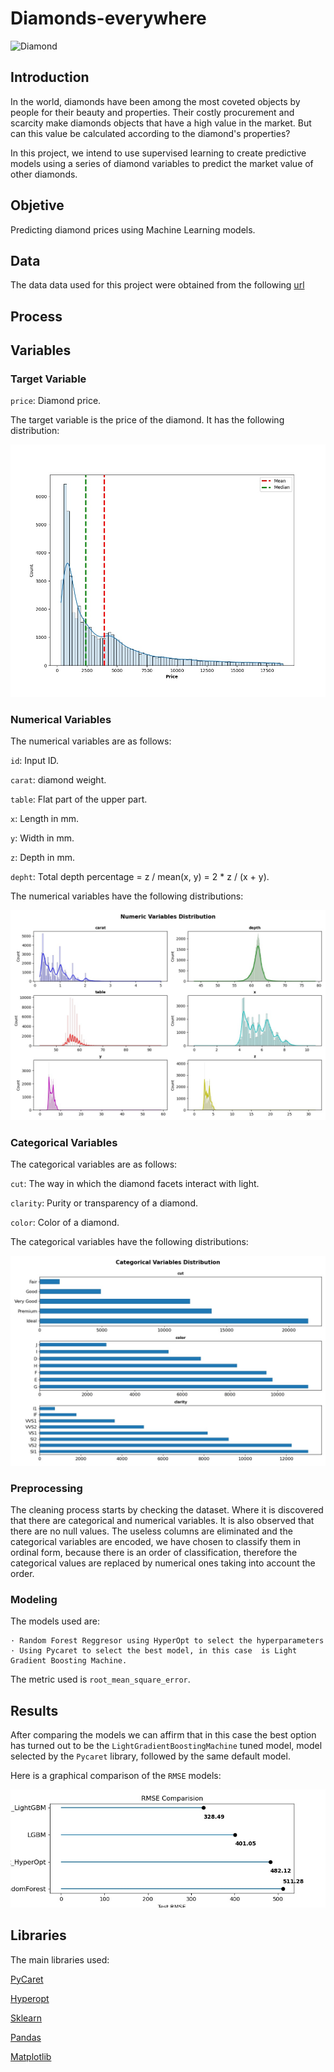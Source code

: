 # Diamonds-everywhere


![Diamond](http://admin.acceleratingscience.com/mining/wp-content/uploads/sites/3/2018/04/diamond.jpg)

## Introduction  
In the world, diamonds have been among the most coveted objects by people for their beauty and properties. Their costly procurement and scarcity make diamonds objects that have a high value in the market. But can this value be calculated according to the diamond's properties?

In this project, we intend to use supervised learning to create predictive models using a series of diamond variables to predict the market value of other diamonds.

## Objetive

Predicting diamond prices using Machine Learning models.


## Data 

The data data used for this project were obtained from the following [url](https://www.kaggle.com/shivam2503/diamonds)
## Process


## Variables

### Target Variable

`price`: Diamond price.

The target variable is the price of the diamond. 
It has the following distribution:

![TargetDistribution](https://github.com/MarioGar25/Diamonds-everywhere/blob/main/output/TargetDistribution.jpg)


### Numerical Variables

The numerical variables are as follows:

 `id`: Input ID.
 
 `carat`: diamond weight.
 
 `table`: Flat part of the upper part.
 
 `x`: Length in mm.

 `y`: Width in mm.
 
 `z`: Depth in mm. 

 `depht`:  Total depth percentage = z / mean(x, y) = 2 * z / (x + y).


The numerical variables have the following distributions:

![Numerical_Distribution](https://github.com/MarioGar25/Diamonds-everywhere/blob/main/output/NumericalDistribution.jpg)

### Categorical Variables
The categorical variables are as follows:

`cut`: The way in which the diamond facets interact with light.
 
`clarity`: Purity or transparency of a diamond.
 
`color`: Color of a diamond.

The categorical variables have the following distributions:

![Categorical_Distribution](https://github.com/MarioGar25/Diamonds-everywhere/blob/main/output/CategoricalDistribution.jpg)


### Preprocessing

The cleaning process starts by checking the dataset. Where it is discovered that there are categorical and numerical variables. It is also observed that there are no null values.  The useless columns are eliminated and the categorical variables are encoded, we have chosen to classify them in ordinal form, because there is an order of classification, therefore the categorical values are replaced by numerical ones taking into account the order. 

### Modeling
The models used are:

    · Random Forest Reggresor using HyperOpt to select the hyperparameters
    · Using Pycaret to select the best model, in this case  is Light Gradient Boosting Machine.

The metric used is `root_mean_square_error`.

## Results

After comparing the models we can affirm that in this case the best option has turned out to be the `LightGradientBoostingMachine` tuned model, model selected by the `Pycaret` library, followed by the same default model.

Here is a graphical comparison of the `RMSE` models:

![Comparative_RMSE](https://github.com/MarioGar25/Diamonds-everywhere/blob/main/output/Comparative_errors.jpg)

## Libraries

The main libraries used:

[PyCaret](https://pycaret.org/)

[Hyperopt](http://hyperopt.github.io/hyperopt/)

[Sklearn](https://scikit-learn.org/stable/)

[Pandas](https://pandas.pydata.org/docs/)

[Matplotlib](https://matplotlib.org/)
